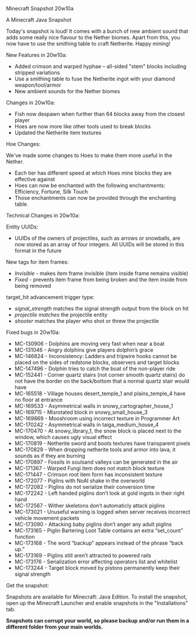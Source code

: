 
Minecraft Snapshot 20w10a

A Minecraft Java Snapshot

Today's snapshot is loud! It comes with a bunch of new ambient sound that adds some really nice flavour to the Nether biomes. Apart from this, you now have to use the smithing table to craft Netherite. Happy mining!

New Features in 20w10a:

   * Added crimson and warped hyphae – all-sided "stem" blocks including stripped variations
   * Use a smithing table to fuse the Netherite ingot with your diamond weapon/tool/armor
   * New ambient sounds for the Nether biomes

Changes in 20w10a:

   * Fish now despawn when further than 64 blocks away from the closest player
   * Hoes are now more like other tools used to break blocks
   * Updated the Netherite item textures

Hoe Changes:

We've made some changes to Hoes to make them more useful in the Nether.

   * Each tier has different speed at which Hoes mine blocks they are effective against
   * Hoes can now be enchanted with the following enchantments: Efficiency, Fortune, Silk Touch
   * Those enchantments can now be provided through the enchanting table.

Technical Changes in 20w10a:

Entity UUIDs:

   * UUIDs of the owners of projectiles, such as arrows or snowballs, are now stored as an array of four integers. All UUIDs will be stored in this format in the future

New tags for item frames:

   * _Invisible_ - makes item frame invisible (item inside frame remains visible)
   * _Fixed_ - prevents item frame from being broken and the item inside from being removed

target_hit advancement trigger type:

   * _signal_strength_ matches the signal strength output from the block on hit
   * _projectile matches_ the projectile entity
   * _shooter_ matches the player who shot or threw the projectile

Fixed bugs in 20w10a:

   * MC-130906 - Dolphins are moving very fast when near a boat
   * MC-131046 - Angry dolphins give players dolphin’s grace
   * MC-146824 - Inconsistency: Ladders and tripwire hooks cannot be placed on the sides of redstone blocks, observers and target blocks
   * MC-147496 - Dolphin tries to catch the boat of the non-player ride
   * MC-152441 - Corner quartz stairs (not corner smooth quartz stairs) do not have the border on the back/bottom that a normal quartz stair would have
   * MC-165518 - Village houses desert_temple_1 and plains_temple_4 have no floor at entrance
   * MC-169533 - Asymmetrical walls in snowy_cartographer_house_1
   * MC-169715 - Misrotated block in snowy_small_house_3
   * MC-169869 - Mooshroom using incorrect texture in Programmer Art
   * MC-170242 - Asymmetrical walls in taiga_medium_house_4
   * MC-170470 - At snowy_library_1, the snow block is placed next to the window, which causes ugly visual effect
   * MC-170819 - Netherite sword and boots textures have transparent pixels
   * MC-170829 - When dropping netherite tools and armor into lava, it sounds as if they are burning
   * MC-170897 - Fossils in soulsand valleys can be generated in the air
   * MC-171367 - Warped Fungi item does not match block texture
   * MC-171447 - Crimson root item form has inconsistent texture
   * MC-172077 - Piglins with NoAI shake in the overworld
   * MC-172082 - Piglins do not serialize their conversion time
   * MC-172242 - Left handed piglins don’t look at gold ingots in their right hand
   * MC-172567 - Wither skeletons don’t automaticly attack piglins
   * MC-173021 - Unuseful warning is logged when server receives incorrect vehicle movement packets
   * MC-173090 - Attacking baby piglins don’t anger any adult piglins
   * MC-173165 - Piglin Bartering Loot Table contains an extra “set_count” function
   * MC-173168 - The word “backup” appears instead of the phrase “back up.”
   * MC-173169 - Piglins still aren’t attracted to powered rails
   * MC-173176 - Serialization error affecting operators list and whitelist
   * MC-173244 - Target block moved by pistons permanently keep their signal strength

Get the snapshot:

Snapshots are available for Minecraft: Java Edition. To install the snapshot, open up the Minecraft Launcher and enable snapshots in the "Installations" tab.

**Snapshots can corrupt your world, so please backup and/or run them in a different folder from your main worlds.**